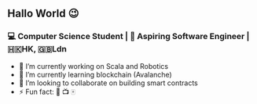 ##  Hallo World 😉

 ### 💻 Computer Science Student | 🦄 Aspiring Software Engineer |🇭🇰HK, 🇬🇧Ldn 


- 🔭 I’m currently working on Scala and Robotics
- 🌱 I’m currently learning blockchain (Avalanche)
- 👯 I’m looking to collaborate on building smart contracts
- ⚡ Fun fact: 🎺 📺 🀄 


